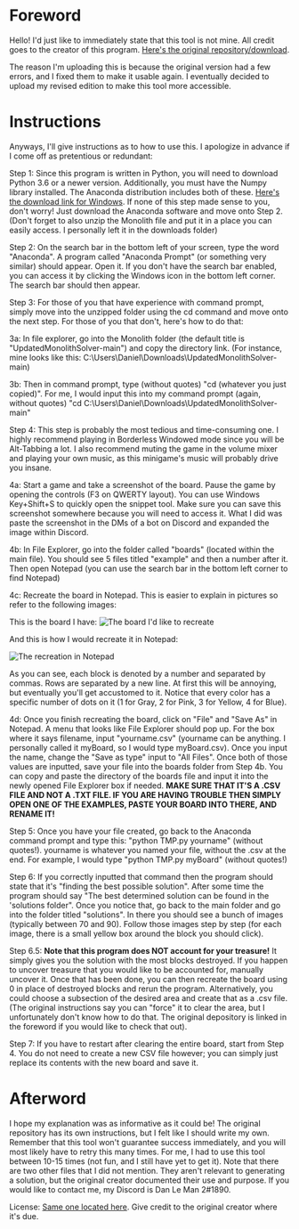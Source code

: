 # Foreword
Hello! I'd just like to immediately state that this tool is not mine. All credit goes to the creator of this program. [Here's the original repository/download](https://github.com/Azshene/THM_Solver).

The reason I'm uploading this is because the original version had a few errors, and I fixed them to make it usable again. I eventually decided to upload my revised edition to make this tool more accessible.

# Instructions
Anyways, I'll give instructions as to how to use this. I apologize in advance if I come off as pretentious or redundant:

Step 1: Since this program is written in Python, you will need to download Python 3.6 or a newer version. Additionally, you must have the Numpy library installed. 
The Anaconda distribution includes both of these. [Here's the download link for Windows](https://www.anaconda.com/products/individual#windows). If none of this step made sense to you, don't worry! Just download the Anaconda software and move onto Step 2.
(Don't forget to also unzip the Monolith file and put it in a place you can easily access. I personally left it in the downloads folder)

Step 2: On the search bar in the bottom left of your screen, type the word "Anaconda". A program called "Anaconda Prompt" (or something very similar) should appear. Open it. If you don't have the search bar enabled, you can access it by clicking the Windows icon in the bottom left corner. The search bar should then appear.

Step 3: For those of you that have experience with command prompt, simply move into the unzipped folder using the cd command and move onto the next step. For those of you that don't, here's how to do that:

3a: In file explorer, go into the Monolith folder (the default title is "UpdatedMonolithSolver-main") and copy the directory link. (For instance, mine looks like this: C:\Users\Daniel\Downloads\UpdatedMonolithSolver-main)

3b: Then in command prompt, type (without quotes) "cd (whatever you just copied)". For me, I would input this into my command prompt (again, without quotes) "cd C:\Users\Daniel\Downloads\UpdatedMonolithSolver-main"
	
Step 4: This step is probably the most tedious and time-consuming one. I highly recommend playing in Borderless Windowed mode since you will be Alt-Tabbing a lot. I also recommend muting the game in the volume mixer and playing your own music, as this minigame's music will probably drive you insane.
  
4a: Start a game and take a screenshot of the board. Pause the game by opening the controls (F3 on QWERTY layout). You can use Windows Key+Shift+S to quickly open the snippet tool. Make sure you can save this screenshot somewhere because you will need to access it. What I did was paste the screenshot in the DMs of a bot on Discord and expanded the image within Discord.
  
4b: In File Explorer, go into the folder called "boards" (located within the main file). You should see 5 files titled "example" and then a number after it. Then open Notepad (you can use the search bar in the bottom left corner to find Notepad)
  
4c: Recreate the board in Notepad. This is easier to explain in pictures so refer to the following images:
  
This is the board I have:
![The board I'd like to recreate](https://cdn.discordapp.com/attachments/786485904176971827/788300313815285770/unknown.png)
  
And this is how I would recreate it in Notepad:
	
![The recreation in Notepad](https://cdn.discordapp.com/attachments/786485904176971827/788300784487628800/unknown.png)
  
As you can see, each block is denoted by a number and separated by commas. Rows are separated by a new line. At first this will be annoying, but eventually you'll get accustomed to it. Notice that every color has a specific number of dots on it (1 for Gray, 2 for Pink, 3 for Yellow, 4 for Blue).
	
4d: Once you finish recreating the board, click on "File" and "Save As" in Notepad. A menu that looks like File Explorer should pop up. For the box where it says filename, input "yourname.csv" (yourname can be anything. I personally called it myBoard, so I would type myBoard.csv). Once you input the name, change the "Save as type" input to "All Files". Once both of those values are inputted, save your file into the boards folder from Step 4b. You can copy and paste the directory of the boards file and input it into the newly opened File Explorer box if needed. **MAKE SURE THAT IT'S A .CSV FILE AND NOT A .TXT FILE. IF YOU ARE HAVING TROUBLE THEN SIMPLY OPEN ONE OF THE EXAMPLES, PASTE YOUR BOARD INTO THERE, AND RENAME IT!**

Step 5: Once you have your file created, go back to the Anaconda command prompt and type this: "python TMP.py yourname" (without quotes!). yourname is whatever you named your file, without the .csv at the end. For example, I would type "python TMP.py myBoard" (without quotes!)

Step 6: If you correctly inputted that command then the program should state that it's "finding the best possible solution". After some time the program should say "The best determined solution can be found in the 'solutions folder". Once you notice that, go back to the main folder and go into the folder titled "solutions". In there you should see a bunch of images (typically between 70 and 90). Follow those images step by step (for each image, there is a small yellow box around the block you should click).

Step 6.5: **Note that this program does NOT account for your treasure!** It simply gives you the solution with the most blocks destroyed. If you happen to uncover treasure that you would like to be accounted for, manually uncover it. Once that has been done, you can then recreate the board using 0 in place of destroyed blocks and rerun the program. Alternatively, you could choose a subsection of the desired area and create that as a .csv file. (The original instructions say you can "force" it to clear the area, but I unfortunately don't know how to do that. The original depository is linked in the foreword if you would like to check that out).

Step 7: If you have to restart after clearing the entire board, start from Step 4. You do not need to create a new CSV file however; you can simply just replace its contents with the new board and save it.
# Afterword

I hope my explanation was as informative as it could be! The original repository has its own instructions, but I felt like I should write my own. Remember that this tool won't guarantee success immediately, and you will most likely have to retry this many times. For me, I had to use this tool between 10-15 times (not fun, and I still have yet to get it). Note that there are two other files that I did not mention. They aren't relevant to generating a solution, but the original creator documented their use and purpose. If you would like to contact me, my Discord is Dan Le Man 2#1890.

License: [Same one located here](https://github.com/Azshene/THM_Solver). Give credit to the original creator where it's due.
